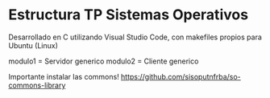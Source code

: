 # Estructura TP Sistemas Operativos

Desarrollado en C utilizando Visual Studio Code, con makefiles propios para Ubuntu (Linux)

modulo1 = Servidor generico
modulo2 = Cliente generico

Importante instalar las commons! 
https://github.com/sisoputnfrba/so-commons-library
